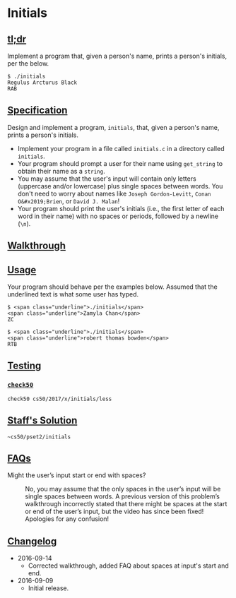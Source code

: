 
# Initials

## [tl;dr](https://docs.cs50.net/problems/initials/less/initials.html#tl-dr)

Implement a program that, given a person's name, prints a person's initials, per the below.

```
$ ./initials
Regulus Arcturus Black
RAB
```

## [Specification](https://docs.cs50.net/problems/initials/less/initials.html#specification)

Design and implement a program, `initials`, that, given a person's name, prints a person's initials.

* Implement your program in a file called `initials.c` in a directory called `initials`.
* Your program should prompt a user for their name using `get_string` to obtain their name as a `string`.
* You may assume that the user's input will contain only letters (uppercase and/or lowercase) plus single spaces between words. You don't need to worry about names like `Joseph Gordon-Levitt`, `Conan O&#x2019;Brien`, or `David J. Malan`!
* Your program should print the user's initials (i.e., the first letter of each word in their name) with no spaces or periods, followed by a newline (`\n`).

## [Walkthrough](https://docs.cs50.net/problems/initials/less/initials.html#walkthrough)

## [Usage](https://docs.cs50.net/problems/initials/less/initials.html#usage)

Your program should behave per the examples below. Assumed that the underlined text is what some user has typed.

```
$ <span class="underline">./initials</span>
<span class="underline">Zamyla Chan</span>
ZC
```

```
$ <span class="underline">./initials</span>
<span class="underline">robert thomas bowden</span>
RTB
```

## [Testing](https://docs.cs50.net/problems/initials/less/initials.html#testing)

### [`check50`](https://docs.cs50.net/problems/initials/less/initials.html#code-check50-code)

```
check50 cs50/2017/x/initials/less
```

## [Staff's Solution](https://docs.cs50.net/problems/initials/less/initials.html#staff-s-solution)

```
~cs50/pset2/initials
```

## [FAQs](https://docs.cs50.net/problems/initials/less/initials.html#faqs)

<dl>
<dt>Might the user&#x2019;s input start or end with spaces?</dt>
<dd>
<p>No, you may assume that the only spaces in the user&#x2019;s input will be single spaces between words. A previous version of this problem&#x2019;s walkthrough incorrectly stated that there might be spaces at the start or end of the user&#x2019;s input, but the video has since been fixed! Apologies for any confusion!</p>
</dd>
</dl>

## [Changelog](https://docs.cs50.net/problems/initials/less/initials.html#changelog)

* 2016-09-14
  - Corrected walkthrough, added FAQ about spaces at input's start and end.
* 2016-09-09
  - Initial release.
